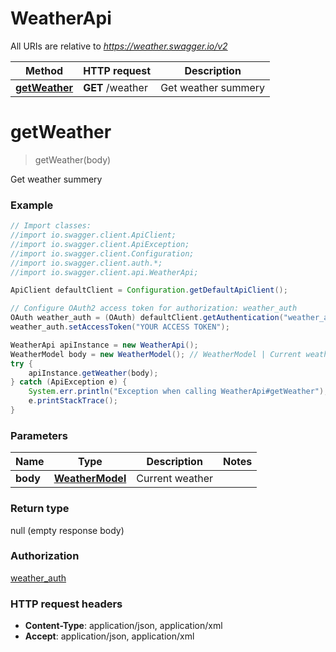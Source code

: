 # WeatherApi

All URIs are relative to *https://weather.swagger.io/v2*

Method | HTTP request | Description
------------- | ------------- | -------------
[**getWeather**](WeatherApi.md#getWeather) | **GET** /weather | Get weather summery


<a name="getWeather"></a>
# **getWeather**
> getWeather(body)

Get weather summery



### Example
```java
// Import classes:
//import io.swagger.client.ApiClient;
//import io.swagger.client.ApiException;
//import io.swagger.client.Configuration;
//import io.swagger.client.auth.*;
//import io.swagger.client.api.WeatherApi;

ApiClient defaultClient = Configuration.getDefaultApiClient();

// Configure OAuth2 access token for authorization: weather_auth
OAuth weather_auth = (OAuth) defaultClient.getAuthentication("weather_auth");
weather_auth.setAccessToken("YOUR ACCESS TOKEN");

WeatherApi apiInstance = new WeatherApi();
WeatherModel body = new WeatherModel(); // WeatherModel | Current weather
try {
    apiInstance.getWeather(body);
} catch (ApiException e) {
    System.err.println("Exception when calling WeatherApi#getWeather");
    e.printStackTrace();
}
```

### Parameters

Name | Type | Description  | Notes
------------- | ------------- | ------------- | -------------
 **body** | [**WeatherModel**](WeatherModel.md)| Current weather |

### Return type

null (empty response body)

### Authorization

[weather_auth](../README.md#weather_auth)

### HTTP request headers

 - **Content-Type**: application/json, application/xml
 - **Accept**: application/json, application/xml


